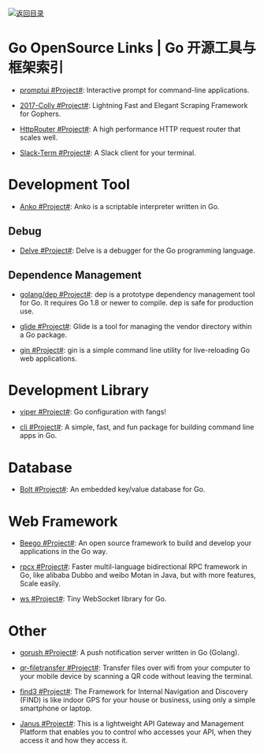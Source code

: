 [![返回目录](https://user-images.githubusercontent.com/5803001/38079637-ff0abcf0-3371-11e8-9b76-ad651620afc7.jpg)](https://github.com/wxyyxc1992/Awesome-Links)

# Go OpenSource Links | Go 开源工具与框架索引

* [promptui #Project#](https://github.com/manifoldco/promptui): Interactive prompt for command-line applications.

* [2017-Colly #Project#](https://github.com/gocolly/colly): Lightning Fast and Elegant Scraping Framework for Gophers.

- [HttpRouter #Project#](https://github.com/julienschmidt/httprouter): A high performance HTTP request router that scales well.

- [Slack-Term #Project#](https://github.com/erroneousboat/slack-term): A Slack client for your terminal.

# Development Tool

* [Anko #Project#](https://github.com/mattn/anko): Anko is a scriptable interpreter written in Go.

## Debug

* [Delve #Project#](https://github.com/derekparker/delve): Delve is a debugger for the Go programming language.

## Dependence Management

* [golang/dep #Project#](https://github.com/golang/dep): dep is a prototype dependency management tool for Go. It requires Go 1.8 or newer to compile. dep is safe for production use.

* [glide #Project#](https://github.com/Masterminds/glide): Glide is a tool for managing the vendor directory within a Go package.

* [gin #Project#](https://github.com/codegangsta/gin): gin is a simple command line utility for live-reloading Go web applications.

# Development Library

* [viper #Project#](https://github.com/spf13/viper): Go configuration with fangs!

* [cli #Project#](https://github.com/urfave/cli): A simple, fast, and fun package for building command line apps in Go.

# Database

* [Bolt #Project#](https://github.com/boltdb/bolt): An embedded key/value database for Go.

# Web Framework

* [Beego #Project#](https://beego.me/): An open source framework to build and develop your applications in the Go way.

* [rpcx #Project#](https://github.com/smallnest/rpcx): Faster multil-language bidirectional RPC framework in Go, like alibaba Dubbo and weibo Motan in Java, but with more features, Scale easily.

* [ws #Project#](https://github.com/gobwas/ws): Tiny WebSocket library for Go.

# Other

* [gorush #Project#](https://github.com/appleboy/gorush): A push notification server written in Go (Golang).

* [qr-filetransfer #Project#](https://github.com/claudiodangelis/qr-filetransfer): Transfer files over wifi from your computer to your mobile device by scanning a QR code without leaving the terminal.

* [find3 #Project#](https://github.com/schollz/find3): The Framework for Internal Navigation and Discovery (FIND) is like indoor GPS for your house or business, using only a simple smartphone or laptop.

* [Janus #Project#](https://github.com/hellofresh/janus): This is a lightweight API Gateway and Management Platform that enables you to control who accesses your API, when they access it and how they access it.

